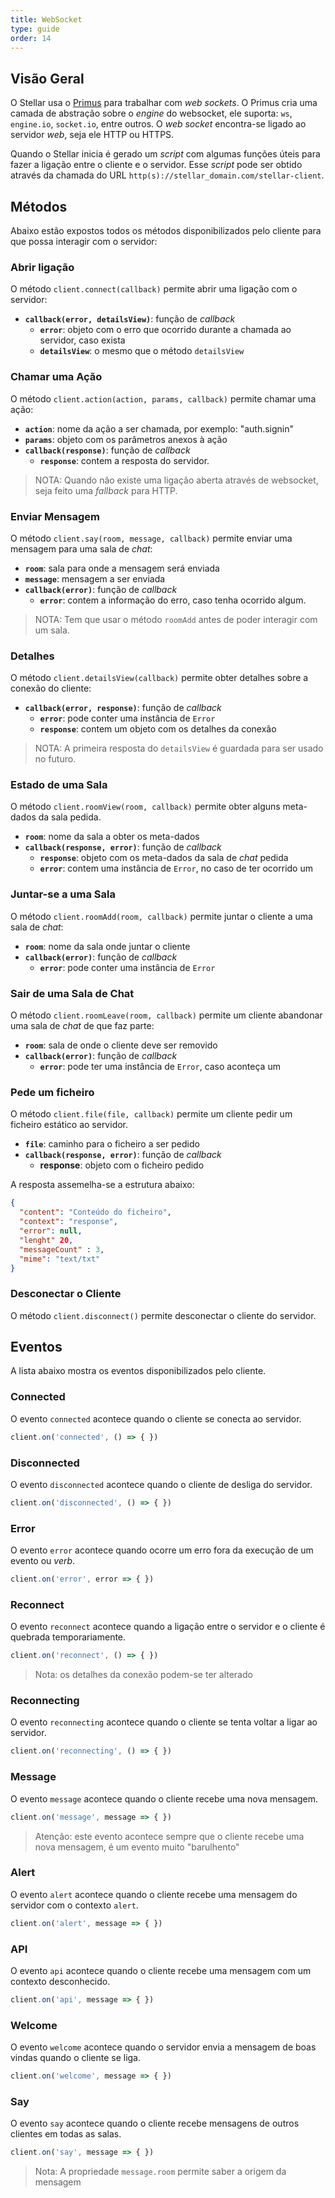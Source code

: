 ```yaml
---
title: WebSocket
type: guide
order: 14
---
```


## Visão Geral

O Stellar usa o [Primus](http://primus.io) para trabalhar com _web sockets_. O Primus cria uma camada de abstração sobre o _engine_ do websocket, ele suporta: `ws`, `engine.io`, `socket.io`, entre outros. O _web socket_ encontra-se ligado ao servidor _web_, seja ele HTTP ou HTTPS.

Quando o Stellar inicia é gerado um _script_ com algumas funções úteis para fazer a ligação entre o cliente e o servidor. Esse _script_ pode ser obtido através da chamada do URL `http(s)://stellar_domain.com/stellar-client`.

## Métodos

Abaixo estão expostos todos os métodos disponibilizados pelo cliente para que possa interagir com o servidor:

### Abrir ligação

O método `client.connect(callback)` permite abrir uma ligação com o servidor:

- **`callback(error, detailsView)`**: função de _callback_
  - **`error`**: objeto com o erro que ocorrido durante a chamada ao servidor, caso exista
  - **`detailsView`**: o mesmo que o método `detailsView`

### Chamar uma Ação

O método `client.action(action, params, callback)` permite chamar uma ação:

- **`action`**: nome da ação a ser chamada, por exemplo: "auth.signin"
- **`params`**: objeto com os parâmetros anexos à ação
- **`callback(response)`**: função de _callback_
  - **`response`**: contem a resposta do servidor.

> NOTA: Quando não existe uma ligação aberta através de websocket, seja feito uma _fallback_ para HTTP.

### Enviar Mensagem

O método `client.say(room, message, callback)` permite enviar uma mensagem para uma sala de _chat_:

- **`room`**: sala para onde a mensagem será enviada
- **`message`**: mensagem a ser enviada
- **`callback(error)`**: função de _callback_
  - **`error`**: contem a informação do erro, caso tenha ocorrido algum.

> NOTA: Tem que usar o método `roomAdd` antes de poder interagir com um sala.

### Detalhes

O método `client.detailsView(callback)` permite obter detalhes sobre a conexão do cliente:

- **`callback(error, response)`**: função de _callback_
  - **`error`**: pode conter uma instância de `Error`
  - **`response`**: contem um objeto com os detalhes da conexão

> NOTA: A primeira resposta do `detailsView` é guardada para ser usado no futuro.

### Estado de uma Sala

O método `client.roomView(room, callback)` permite obter alguns meta-dados da sala pedida.

- **`room`**: nome da sala a obter os meta-dados
- **`callback(response, error)`**: função de _callback_
  - **`response`**: objeto com os meta-dados da sala de _chat_ pedida
  - **`error`**: contem uma instância de `Error`, no caso de ter ocorrido um

### Juntar-se a uma Sala

O método `client.roomAdd(room, callback)` permite juntar o cliente a uma sala de _chat_:

- **`room`**: nome da sala onde juntar o cliente
- **`callback(error)`**: função de _callback_
  - **`error`**: pode conter uma instância de `Error`

### Sair de uma Sala de Chat

O método `client.roomLeave(room, callback)` permite um cliente abandonar uma sala de _chat_ de que faz parte:

- **`room`**: sala de onde o cliente deve ser removido
- **`callback(error)`**: função de _callback_
  - **`error`**: pode ter uma instância de `Error`, caso aconteça um

### Pede um ficheiro

O método `client.file(file, callback)` permite um cliente pedir um ficheiro estático ao servidor.

- **`file`**: caminho para o ficheiro a ser pedido
- **`callback(response, error)`**: função de _callback_
  - **response**: objeto com o ficheiro pedido

A resposta assemelha-se a estrutura abaixo:

```json
{
  "content": "Conteúdo do ficheiro",
  "context": "response",
  "error": null,
  "lenght" 20,
  "messageCount" : 3,
  "mime": "text/txt"
}
```

### Desconectar o Cliente

O método `client.disconnect()` permite desconectar o cliente do servidor.

## Eventos

A lista abaixo mostra os eventos disponibilizados pelo cliente.

### Connected

O evento `connected` acontece quando o cliente se conecta ao servidor.

```javascript
client.on('connected', () => { })
```

### Disconnected

O evento `disconnected` acontece quando o cliente de desliga do servidor.

```javascript
client.on('disconnected', () => { })
```

### Error

O evento `error` acontece quando ocorre um erro fora da execução de um evento ou _verb_.

```javascript
client.on('error', error => { })
```

### Reconnect

O evento `reconnect` acontece quando a ligação entre o servidor e o cliente é quebrada temporariamente.

```javascript
client.on('reconnect', () => { })
```

> Nota: os detalhes da conexão podem-se ter alterado

### Reconnecting

O evento `reconnecting` acontece quando o cliente se tenta voltar a ligar ao servidor.

```javascript
client.on('reconnecting', () => { })
```

### Message

O evento `message` acontece quando o cliente recebe uma nova mensagem.

```javascript
client.on('message', message => { })
```

> Atenção: este evento acontece sempre que o cliente recebe uma nova mensagem, é um evento muito "barulhento"

### Alert

O evento `alert` acontece quando o cliente recebe uma mensagem do servidor com o contexto `alert`.

```javascript
client.on('alert', message => { })
```

### API

O evento `api` acontece quando o cliente recebe uma mensagem com um contexto desconhecido.

```javascript
client.on('api', message => { })
```

### Welcome

O evento `welcome` acontece quando o servidor envia a mensagem de boas vindas quando o cliente se liga.

```javascript
client.on('welcome', message => { })
```

### Say

O evento `say` acontece quando o cliente recebe mensagens de outros clientes em todas as salas.

```javascript
client.on('say', message => { })
```

> Nota: A propriedade `message.room` permite saber a origem da mensagem
